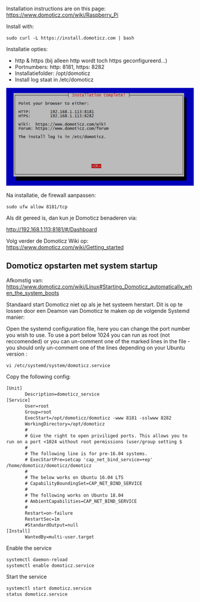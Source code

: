 Installation instructions are on this page: https://www.domoticz.com/wiki/Raspberry_Pi

Install with:

```
sudo curl -L https://install.domoticz.com | bash
```

Installatie opties:

* http & https (bij alleen http wordt toch https geconfigureerd...)
* Portnumbers: http: 8181, https: 8282
* Installatiefolder: /opt/domoticz
* Install log staat in /etc/domoticz

![Installatie gereed](./images/2020-06-05-08_28_53.png)

Na installatie, de firewall aanpassen:

```
sudo ufw allow 8181/tcp
```

Als dit gereed is, dan kun je Domoticz benaderen via: 

http://192.168.1.113:8181/#/Dashboard

Volg verder de Domoticz Wiki op: https://www.domoticz.com/wiki/Getting_started

## Domoticz opstarten met system startup

Afkomstig van: https://www.domoticz.com/wiki/Linux#Starting_Domoticz_automatically_when_the_system_boots

Standaard start Domoticz niet op als je het systeem herstart. Dit is op te lossen door een Deamon van Domoticz te maken op de volgende Systemd manier:

Open the systemd configuration file, here you can change the port number you wish to use. To use a port below 1024 you can run as root (not reccomended) or you can un-comment one of the marked lines in the file - you should only un-comment one of the lines depending on your Ubuntu version :

```
vi /etc/systemd/system/domoticz.service
```

Copy the following config:

```
[Unit]
       Description=domoticz_service
[Service]
       User=root
       Group=root
       ExecStart=/opt/domoticz/domoticz -www 8181 -sslwww 8282
       WorkingDirectory=/opt/domoticz
       #
       # Give the right to open priviliged ports. This allows you to run on a port <1024 without root permissions (user/group setting $
       #
       # The following line is for pre-16.04 systems.
       # ExecStartPre=setcap 'cap_net_bind_service=+ep' /home/domoticz/domoticz/domoticz
       #
       # The below works on Ubuntu 16.04 LTS
       # CapabilityBoundingSet=CAP_NET_BIND_SERVICE
       #
       # The following works on Ubuntu 18.04
       # AmbientCapabilities=CAP_NET_BIND_SERVICE
       #
       Restart=on-failure
       RestartSec=1m
       #StandardOutput=null
[Install]
       WantedBy=multi-user.target
```

Enable the service

```
systemctl daemon-reload
systemctl enable domoticz.service
```

Start the service

```
systemctl start domoticz.service
status domoticz.service
```